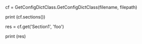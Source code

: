  cf = GetConfigDictClass.GetConfigDictClass(filename, filepath)
 
 print (cf.sections())
 
 res = cf.get('Section1', 'foo')
 
 print (res)
